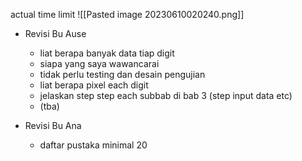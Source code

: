 actual time limit
![[Pasted image 20230610020240.png]]
- Revisi Bu Ause
	- liat berapa banyak data tiap digit
	- siapa yang saya wawancarai
	- tidak perlu testing dan desain pengujian
	- liat berapa pixel each digit
	- jelaskan step step each subbab di bab 3 (step input data etc)
	- (tba)

- Revisi Bu Ana
	- daftar pustaka minimal 20